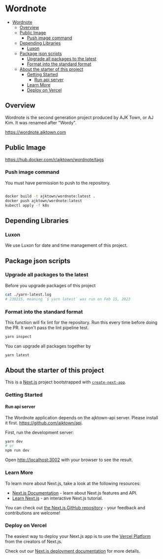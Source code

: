 # Wordnote

<!-- TOC -->

- [Wordnote](#wordnote)
  - [Overview](#overview)
  - [Public Image](#public-image)
    - [Push image command](#push-image-command)
  - [Depending Libraries](#depending-libraries)
    - [Luxon](#luxon)
  - [Package json scripts](#package-json-scripts)
    - [Upgrade all packages to the latest](#upgrade-all-packages-to-the-latest)
    - [Format into the standard format](#format-into-the-standard-format)
  - [About the starter of this project](#about-the-starter-of-this-project)
    - [Getting Started](#getting-started)
      - [Run api server](#run-api-server)
    - [Learn More](#learn-more)
    - [Deploy on Vercel](#deploy-on-vercel)

<!-- /TOC -->

## Overview

Wordnote is the second generation project produced by AJK Town, or AJ Kim. It was renamed after "Wordy".

https://wordnote.ajktown.com

## Public Image

https://hub.docker.com/r/ajktown/wordnote/tags


### Push image command
You must have permission to push to the repository.
```sh

docker build -t ajktown/wordnote:latest .
docker push ajktown/wordnote:latest
kubectl apply -f k8s

```

## Depending Libraries

### Luxon

We use Luxon for date and time management of this project.

## Package json scripts

### Upgrade all packages to the latest

Before you upgrade packages of this project
```bash
cat ./yarn-latest.log
# 230215, meaning `$ yarn latest` was run on Feb 15, 2023
```

### Format into the standard format

This function will fix lint for the repository. Run this every time before doing the PR. It won't pass the lint pipeline test.
```bash
yarn inspect
```

You can upgrade all packages together by
```bash
yarn latest
```

## About the starter of this project

This is a [Next.js](https://nextjs.org/) project bootstrapped with [`create-next-app`](https://github.com/vercel/next.js/tree/canary/packages/create-next-app).

### Getting Started

#### Run api server
The Wordnote application depends on the ajktown-api server.
Please install it first. https://github.com/ajktown/api.


First, run the development server:

```bash
yarn dev
# or
npm run dev
```

Open [http://localhost:3002](http://localhost:3002) with your browser to see the result.


### Learn More

To learn more about Next.js, take a look at the following resources:

- [Next.js Documentation](https://nextjs.org/docs) - learn about Next.js features and API.
- [Learn Next.js](https://nextjs.org/learn) - an interactive Next.js tutorial.

You can check out [the Next.js GitHub repository](https://github.com/vercel/next.js/) - your feedback and contributions are welcome!

### Deploy on Vercel

The easiest way to deploy your Next.js app is to use the [Vercel Platform](https://vercel.com/new?utm_medium=default-template&filter=next.js&utm_source=create-next-app&utm_campaign=create-next-app-readme) from the creators of Next.js.

Check out our [Next.js deployment documentation](https://nextjs.org/docs/deployment) for more details.